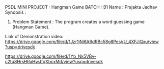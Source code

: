 PSDL MINI PROJECT : Hangman Game 
BATCH : B1 
Name : Prajakta Jadhav
Synopsis : 
1) Problem Statement : 
The program creates a word guessing game (Hangman Game).

Link of Demonstration video: 
https://drive.google.com/file/d/1Jzr1jNi6A6dRBc58g8PesVU_4XFJiQxu/view?usp=drivesdk

https://drive.google.com/file/d/1Yb_Nk5VBv-c2tu8HrsHRaHwJfqXbcxMd/view?usp=drivesdk
